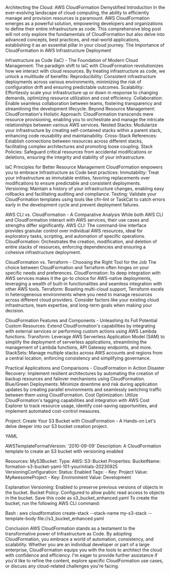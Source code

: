 Architecting the Cloud: AWS CloudFormation Demystified
Introduction
In the ever-evolving landscape of cloud computing, the ability to efficiently manage and provision resources is paramount. AWS CloudFormation emerges as a powerful solution, empowering developers and organizations to define their entire infrastructure as code. This comprehensive blog post will not only explore the fundamentals of CloudFormation but also delve into advanced concepts, best practices, and real-world applications, establishing it as an essential pillar in your cloud journey.
The Importance of CloudFormation in AWS Infrastructure Deployment

Infrastructure as Code (IaC) - The Foundation of Modern Cloud Management: The paradigm shift to IaC with CloudFormation revolutionizes how we interact with cloud resources. By treating infrastructure as code, we unlock a multitude of benefits:
Reproducibility: Consistent infrastructure deployments across various environments, minimizing the risk of configuration drift and ensuring predictable outcomes.
Scalability: Effortlessly scale your infrastructure up or down in response to changing demands, optimizing resource utilization and cost efficiency.
Collaboration: Enable seamless collaboration between teams, fostering transparency and streamlining the development lifecycle.
Beyond Resource Management: CloudFormation's Holistic Approach: CloudFormation transcends mere resource provisioning, enabling you to orchestrate and manage the intricate relationships between various AWS services.
Nested Stacks: Modularize your infrastructure by creating self-contained stacks within a parent stack, enhancing code reusability and maintainability.
Cross-Stack References: Establish connections between resources across different stacks, facilitating complex architectures and promoting loose coupling.
Stack Policies: Safeguard critical resources from accidental modifications or deletions, ensuring the integrity and stability of your infrastructure.

IaC Principles for Better Resource Management
CloudFormation empowers you to embrace Infrastructure as Code best practices:
Immutability: Treat your infrastructure as immutable entities, favoring replacements over modifications to ensure predictable and consistent deployments.
Versioning: Maintain a history of your infrastructure changes, enabling easy rollbacks and facilitating auditing and compliance.
Testing: Validate your CloudFormation templates using tools like cfn-lint or TaskCat to catch errors early in the development cycle and prevent deployment failures.

AWS CLI vs. CloudFormation - A Comparative Analysis
While both AWS CLI and CloudFormation interact with AWS services, their use cases and strengths differ significantly.
AWS CLI: The command-line interface provides granular control over individual AWS resources, ideal for exploratory tasks, scripting, and automation of specific operations.
CloudFormation: Orchestrates the creation, modification, and deletion of entire stacks of resources, enforcing dependencies and ensuring a cohesive infrastructure deployment.

CloudFormation vs. Terraform - Choosing the Right Tool for the Job
The choice between CloudFormation and Terraform often hinges on your specific needs and preferences.
CloudFormation: Its deep integration with AWS services makes it the go-to choice for AWS-native deployments, leveraging a wealth of built-in functionalities and seamless integration with other AWS tools.
Terraform: Boasting multi-cloud support, Terraform excels in heterogeneous environments where you need to manage resources across different cloud providers.
Consider factors like your existing cloud infrastructure, team expertise, and long-term goals when making your decision.

CloudFormation Features and Components - Unleashing its Full Potential
Custom Resources: Extend CloudFormation's capabilities by integrating with external services or performing custom actions using AWS Lambda functions.
Transform: Leverage AWS Serverless Application Model (SAM) to simplify the deployment of serverless applications, streamlining the management of Lambda functions, API Gateway endpoints, and more.
StackSets: Manage multiple stacks across AWS accounts and regions from a central location, enforcing consistency and simplifying governance.

Practical Applications and Comparisons - CloudFormation in Action
Disaster Recovery: Implement resilient architectures by automating the creation of backup resources and failover mechanisms using CloudFormation.
Blue/Green Deployments: Minimize downtime and risk during application updates by creating parallel environments and seamlessly switching traffic between them using CloudFormation.
Cost Optimization: Utilize CloudFormation's tagging capabilities and integration with AWS Cost Explorer to track resource usage, identify cost-saving opportunities, and implement automated cost-control measures.

Project: Create Your S3 Bucket with CloudFormation - A Hands-on
Let's delve deeper into our S3 bucket creation project.

YAML


AWSTemplateFormatVersion: '2010-09-09'
Description: A CloudFormation template to create an S3 bucket with versioning enabled

Resources:
  MyS3Bucket:
    Type: AWS::S3::Bucket
    Properties:
      BucketName: formation-s3-bucket-yaml-101-yourinitials-20230925
      VersioningConfiguration:
        Status: Enabled
      Tags:
        - Key: Project
          Value: MyAwesomeProject
        - Key: Environment
          Value: Development


Explanation
Versioning: Enabled to preserve previous versions of objects in the bucket.
Bucket Policy: Configured to allow public read access to objects in the bucket.
Save this code as s3_bucket_enhanced.yaml
To create the bucket, run the following AWS CLI command:

Bash :
aws cloudformation create-stack --stack-name my-s3-stack --template-body file://s3_bucket_enhanced.yaml


Conclusion
AWS CloudFormation stands as a testament to the transformative power of Infrastructure as Code. By adopting CloudFormation, you embrace a world of automation, consistency, and scalability. Whether you are an individual developer or part of a large enterprise, CloudFormation equips you with the tools to architect the cloud with confidence and efficiency.
I'm eager to provide further assistance if you'd like to refine the content, explore specific CloudFormation use cases, or discuss any cloud-related challenges you're facing.
